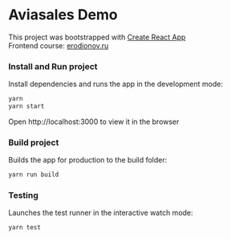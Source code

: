 # Aviasales Demo

This project was bootstrapped with [Create React App](https://github.com/facebookincubator/create-react-app)<br>
Frontend course: [erodionov.ru](https://erodionov.ru/courses/react)

### Install and Run project

Install dependencies and runs the app in the development mode:

```sh
yarn
yarn start
```

Open http://localhost:3000 to view it in the browser

### Build project

Builds the app for production to the build folder:

```sh
yarn run build
```

### Testing

Launches the test runner in the interactive watch mode:

```sh
yarn test
```
